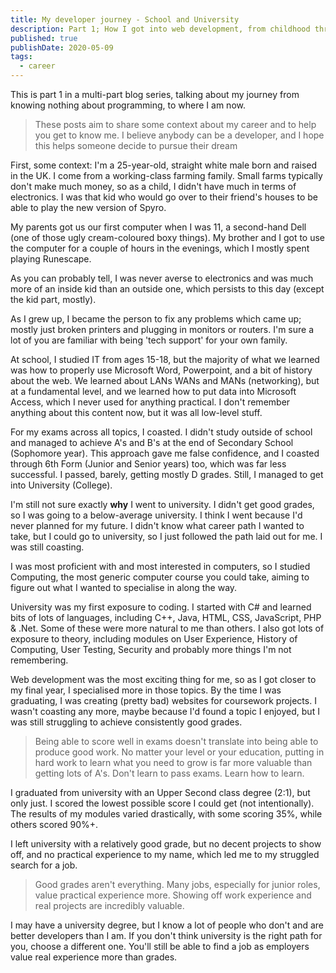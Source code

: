 ```yaml
---
title: My developer journey - School and University
description: Part 1; How I got into web development, from childhood through university
published: true
publishDate: 2020-05-09
tags:
  - career
---
```


This is part 1 in a multi-part blog series, talking about my journey from knowing nothing about programming, to where I am now.

> These posts aim to share some context about my career and to help you get to know me. I believe anybody can be a developer, and I hope this helps someone decide to pursue their dream

First, some context: I'm a 25-year-old, straight white male born and raised in the UK. I come from a working-class farming family. Small farms typically don't make much money, so as a child, I didn't have much in terms of electronics. I was that kid who would go over to their friend's houses to be able to play the new version of Spyro.

My parents got us our first computer when I was 11, a second-hand Dell (one of those ugly cream-coloured boxy things). My brother and I got to use the computer for a couple of hours in the evenings, which I mostly spent playing Runescape.

As you can probably tell, I was never averse to electronics and was much more of an inside kid than an outside one, which persists to this day (except the kid part, mostly).

As I grew up, I became the person to fix any problems which came up; mostly just broken printers and plugging in monitors or routers. I'm sure a lot of you are familiar with being 'tech support' for your own family.

At school, I studied IT from ages 15-18, but the majority of what we learned was how to properly use Microsoft Word, Powerpoint, and a bit of history about the web. We learned about LANs WANs and MANs (networking), but at a fundamental level, and we learned how to put data into Microsoft Access, which I never used for anything practical. I don't remember anything about this content now, but it was all low-level stuff.

For my exams across all topics, I coasted. I didn't study outside of school and managed to achieve A's and B's at the end of Secondary School (Sophomore year). This approach gave me false confidence, and I coasted through 6th Form (Junior and Senior years) too, which was far less successful. I passed, barely, getting mostly D grades. Still, I managed to get into University (College).

I'm still not sure exactly **why** I went to university. I didn't get good grades, so I was going to a below-average university. I think I went because I'd never planned for my future. I didn't know what career path I wanted to take, but I could go to university, so I just followed the path laid out for me. I was still coasting.

I was most proficient with and most interested in computers, so I studied Computing, the most generic computer course you could take, aiming to figure out what I wanted to specialise in along the way.

University was my first exposure to coding. I started with C# and learned bits of lots of languages, including C++, Java, HTML, CSS, JavaScript, PHP & .Net. Some of these were more natural to me than others. I also got lots of exposure to theory, including modules on User Experience, History of Computing, User Testing, Security and probably more things I'm not remembering.

Web development was the most exciting thing for me, so as I got closer to my final year, I specialised more in those topics. By the time I was graduating, I was creating (pretty bad) websites for coursework projects. I wasn't coasting any more, maybe because I'd found a topic I enjoyed, but I was still struggling to achieve consistently good grades.

> Being able to score well in exams doesn't translate into being able to produce good work. No matter your level or your education, putting in hard work to learn what you need to grow is far more valuable than getting lots of A's. Don't learn to pass exams. Learn how to learn.

I graduated from university with an Upper Second class degree (2:1), but only just. I scored the lowest possible score I could get (not intentionally). The results of my modules varied drastically, with some scoring 35%, while others scored 90%+.

I left university with a relatively good grade, but no decent projects to show off, and no practical experience to my name, which led me to my struggled search for a job.

> Good grades aren't everything. Many jobs, especially for junior roles, value practical experience more. Showing off work experience and real projects are incredibly valuable.

I may have a university degree, but I know a lot of people who don't and are better developers than I am. If you don't think university is the right path for you, choose a different one. You'll still be able to find a job as employers value real experience more than grades.
